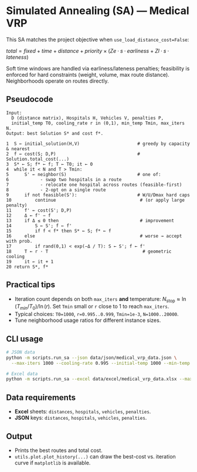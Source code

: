 # Simulated Annealing (SA) — Medical VRP

This SA matches the project objective when `use_load_distance_cost=False`:

$total = fixed + time + distance + priority\times(Ze·s·earliness + Zl·s·lateness)$

Soft time windows are handled via earliness/lateness penalties; feasibility is enforced for hard constraints (weight, volume, max route distance). Neighborhoods operate on routes directly.

## Pseudocode

```text
Input:
  D (distance matrix), Hospitals H, Vehicles V, penalties P,
  initial_temp T0, cooling_rate r in (0,1), min_temp Tmin, max_iters N.
Output: best Solution S* and cost f*.

1  S ← initial_solution(H,V)                      # greedy by capacity & nearest
2  f ← cost(S; D,P)                               # Solution.total_cost(...)
3  S* ← S; f* ← f; T ← T0; it ← 0
4  while it < N and T > Tmin:
5      S' ← neighbor(S)                           # one of:
6            - swap two hospitals in a route
7            - relocate one hospital across routes (feasible-first)
8            - 2-opt on a single route
9      if not feasible(S'):                       # W/U/Dmax hard caps
10         continue                                # (or apply large penalty)
11     f' ← cost(S'; D,P)
12     Δ ← f' − f
13     if Δ ≤ 0 then                               # improvement
14         S ← S'; f ← f'
15         if f < f* then S* ← S; f* ← f
16     else                                        # worse → accept with prob.
17         if rand(0,1) < exp(−Δ / T): S ← S'; f ← f'
18     T ← r · T                                    # geometric cooling
19     it ← it + 1
20 return S*, f*
```

## Practical tips

* Iteration count depends on both `max_iters` **and** temperature:
  $N_\text{stop} \approx \ln(T_{min}/T_0)/\ln(r)$. Set `Tmin` small or `r` close to 1 to reach `max_iters`.
* Typical choices: `T0=1000`, `r=0.995..0.999`, `Tmin=1e-3`, `N=1000..20000`.
* Tune neighborhood usage ratios for different instance sizes.

## CLI usage

```bash
# JSON data
python -m scripts.run_sa --json data/json/medical_vrp_data.json \
  --max-iters 1000 --cooling-rate 0.995 --initial-temp 1000 --min-temp 1e-3

# Excel data
python -m scripts.run_sa --excel data/excel/medical_vrp_data.xlsx --max-iters 1500
```

## Data requirements

* **Excel** sheets: `distances`, `hospitals`, `vehicles`, `penalties`.
* **JSON** keys: `distances`, `hospitals`, `vehicles`, `penalties`.

## Output

* Prints the best routes and total cost.
* `utils.plot.plot_history(...)` can draw the best-cost vs. iteration curve if `matplotlib` is available.
